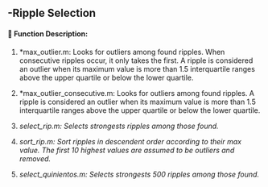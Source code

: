 -Ripple Selection 
------------------

####  :link: Function Description: 

1. *max_outlier.m: Looks for outliers among found ripples. When consecutive ripples occur, it only takes the first.  A ripple is considered an outlier when its maximum value is  more than 1.5 interquartile ranges above the upper quartile or below the lower quartile.

2. *max_outlier_consecutive.m: Looks for outliers among found ripples. A ripple is considered an outlier when its maximum value is  more than 1.5 interquartile ranges above the upper quartile or below the lower quartile.

3. *select_rip.m: Selects strongests ripples among those found.*

4. *sort_rip.m: Sort ripples in descendent order according to their max value. The first 10 highest values are assumed to be outliers and removed.*

5. *select_quinientos.m: Selects strongests 500 ripples among those found.*
